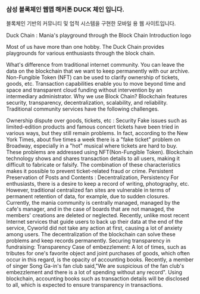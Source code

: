 ### 삼성 블록체인 웹앱 해커톤 DUCK 체인 입니다.
블록체인 기반의 커뮤니티 및 업적 시스템을 구현한 모바일 용 웹 사이트입니다.

Duck Chain : Mania's playground through the Block Chain
Introduction
logo

Most of us have more than one hobby. The Duck Chain provides playgrounds for various enthusiasts through the block chain.

What's difference from traditional internet community.
You can leave the data on the blockchain that we want to keep permanently with our archive.
Non-Fungible Token (NFT) can be used to clarify ownership of tickets, goods, etc.
Transaction capabilities enable you to move beyond time and space and transparent cloud funding without intervention by an intermediary administrator.
Why we use Block Chain?
Blockchain features security, transparency, decentralization, scalability, and reliability. Traditional community services have the following challenges.

Ownership dispute over goods, tickets, etc : Security
Fake issues such as limited-edition products and famous concert tickets have been tried in various ways, but they still remain problems. In fact, according to the New York Times, about five times a week there is a "fake ticket" problem on Broadway, especially in a "hot" musical where tickets are hard to buy. These problems are addressed using NFT(Non-Fungible Token). Blockchain technology shows and shares transaction details to all users, making it difficult to fabricate or falsify. The combination of these characteristics makes it possible to prevent ticket-related fraud or crime.
Persistent Preservation of Posts and Contents : Decentralization, Persistency
For enthusiasts, there is a desire to keep a record of writing, photography, etc. However, traditional centralized fan sites are vulnerable in terms of permanent retention of data, for example, due to sudden closures. Currently, the mania community is centrally managed, managed by the cafe's manager, and in the case of boards that are not managed, the members' creations are deleted or neglected.
Recently, unlike most recent Internet services that guide users to back up their data at the end of the service, Cyworld did not take any action at first, causing a lot of anxiety among users. The decentralization of the blockchain can solve these problems and keep records permanently.
Securing transparency in fundraising: Transparency
Case of embezzlement: A lot of times, such as tributes for one's favorite object and joint purchases of goods, which often occur in this regard, is the opacity of accounting books. Recently, a member of singer Song Ga-in's fan club said,"We are suspicious of the fan club's embezzlement and there is a lot of spending without any record". Using blockchain, accounting books such as transaction details will be disclosed to all, which is expected to ensure transparency in transactions.
